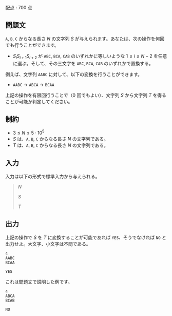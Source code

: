 配点 : $700$ 点

## 問題文

`A`, `B`, `C` からなる長さ $N$ の文字列 $S$ が与えられます。あなたは、次の操作を何回でも行うことができます。

- $S_iS_{i+1}S_{i+2}$ が `ABC`, `BCA`, `CAB` のいずれかに等しいような $1 \le i \le N-2$ を任意に選ぶ。そして、その三文字を `ABC`, `BCA`, `CAB` のいずれかで置換する。

例えば、文字列 `AABC` に対して、以下の変換を行うことができます。

- `AABC` $\to$ `ABCA` $\to$ `BCAA`

上記の操作を有限回行うことで（$0$ 回でもよい）、文字列 $S$ から文字列 $T$ を得ることが可能か判定してください。

## 制約

- $3\le N \le 5\cdot 10^5$
- $S$ は、`A`, `B`, `C` からなる長さ $N$ の文字列である。
- $T$ は、`A`, `B`, `C` からなる長さ $N$ の文字列である。

## 入力

入力は以下の形式で標準入力から与えられる。

> $N$
> 
> $S$
> 
> $T$

## 出力

上記の操作で $S$ を $T$ に変換することが可能であれば `YES`、そうでなければ `NO` と出力せよ。大文字、小文字は不問である。

```input1
4
AABC
BCAA
```

```output1
YES
```

これは問題文で説明した例です。

```input2
4
ABCA
BCAB
```

```output2
NO
```